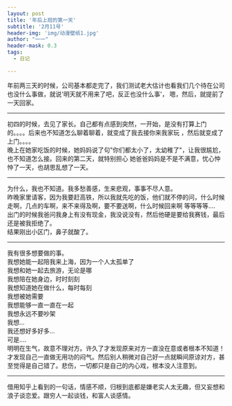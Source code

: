 ```yaml
---
layout: post
title: '年后上班的第一天'
subtitle: '2月11号'
header-img: 'img/动漫壁纸1.jpg'
author: "一一"
header-mask: 0.3
tags:
  - 日记

---
```

年前两三天的时候，公司基本都走完了，我们测试老大估计也看我们几个待在公司也没什么事做，就说'明天就不用来了吧，反正也没什么事'，
嗯，然后，就提前了一天回家。

---
初四的时候，去见了家长。自己都有点感到突然，一开始，是没有打算上门的。。。。后来也不知道怎么聊着聊着，就变成了我去接你来我家玩
，然后就变成了上门。。。。<br>
晚上在她家吃饭的时候，她妈妈说了句"你们都太小了，太幼稚了"，让我很尴尬，也不知道怎么接。回来的第二天，就特别担心
她爸爸妈妈是不是不满意，忧心忡忡了一天，也胡思乱想了一天。

---
为什么，我也不知道。我多愁善感，生来悲观，事事不尽人意。<br>
昨晚家里请客，因为我要赶高铁，所以我就先吃的饭，他们就不停的问，什么时候走啊，几点的车啊，来不来得及啊，要不要送啊，什么时候回来啊
等等等等....<br>
出门的时候我爸问我身上有没有现金，我没说没有，然后他硬是要给我赛钱，最后还是被我拒绝了。<br>
结果刚出小区门，鼻子就酸了。

---
我有很多想要做的事。<br>
我想她能一起陪我来上海，因为一个人太孤单了<br>
我想和她一起去旅游，无论是哪<br>
我想陪在她身边，时时刻刻<br>
我想知道她在做什么，每时每刻<br>
我想被她需要<br>
我想能够一直一直在一起<br>
我想永远不要吵架<br>
我想...<br>
我还想好多好多...<br>
可是....<br>
明明在生气，故意不理对方。许久了才发现原来对方一直没在意或者根本不知道！才发现自己一直做无用功的闷气。然后别人稍微对自己好一点就瞬间原谅对方，甚至觉得是自己错了。悲伤，一切都只是自己的内心戏，根本没人注意到。

---
借用知乎上看到的一句话，情感不顺，归根到底都是嫌老实人太无趣，但又妄想和浪子谈恋爱。跟穷人一起谈钱，和富人谈感情。
